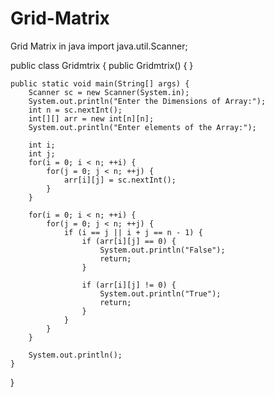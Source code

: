 # Grid-Matrix
Grid Matrix in java
import java.util.Scanner;

public class Gridmtrix {
    public Gridmtrix() {
    }

    public static void main(String[] args) {
        Scanner sc = new Scanner(System.in);
        System.out.println("Enter the Dimensions of Array:");
        int n = sc.nextInt();
        int[][] arr = new int[n][n];
        System.out.println("Enter elements of the Array:");

        int i;
        int j;
        for(i = 0; i < n; ++i) {
            for(j = 0; j < n; ++j) {
                arr[i][j] = sc.nextInt();
            }
        }

        for(i = 0; i < n; ++i) {
            for(j = 0; j < n; ++j) {
                if (i == j || i + j == n - 1) {
                    if (arr[i][j] == 0) {
                        System.out.println("False");
                        return;
                    }

                    if (arr[i][j] != 0) {
                        System.out.println("True");
                        return;
                    }
                }
            }
        }

        System.out.println();
    }
}
